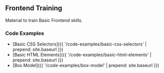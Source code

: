 ## Frontend Training

Material to train Basic Frontend skills.

### Code Examples

- [Basic CSS Selectors]({{ '/code-examples/basic-css-selectors' | prepend: site.baseurl }})
- [Basic HTML Elements]({{ '/code-examples/basic-html-elements' | prepend: site.baseurl }})
- [Box Model]({{ '/code-examples/box-model' | prepend: site.baseurl }})

